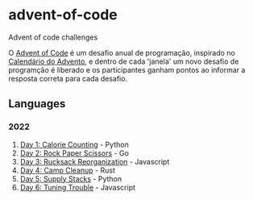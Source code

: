 # advent-of-code
Advent of code challenges

O [Advent of Code](https://adventofcode.com/2022/about) é um desafio anual de programação, inspirado no [Calendário do Advento](https://pt.wikipedia.org/wiki/Calend%C3%A1rio_do_Advento), e dentro de cada 'janela' um novo desafio de programção é liberado e os participantes ganham pontos ao informar a resposta correta para cada desafio.

## Languages

### 2022

1. [Day 1: Calorie Counting](https://github.com/lazaromenezes/advent-of-code/tree/main/2022/01) - Python
2. [Day 2: Rock Paper Scissors](https://github.com/lazaromenezes/advent-of-code/tree/main/2022/02) - Go
3. [Day 3: Rucksack Reorganization](https://github.com/lazaromenezes/advent-of-code/tree/main/2022/03) - Javascript
4. [Day 4: Camp Cleanup](https://github.com/lazaromenezes/advent-of-code/tree/main/2022/04) - Rust
5. [Day 5: Supply Stacks](https://github.com/lazaromenezes/advent-of-code/tree/main/2022/05) - Python
6. [Day 6: Tuning Trouble](https://github.com/lazaromenezes/advent-of-code/tree/main/2022/06) - Javascript

